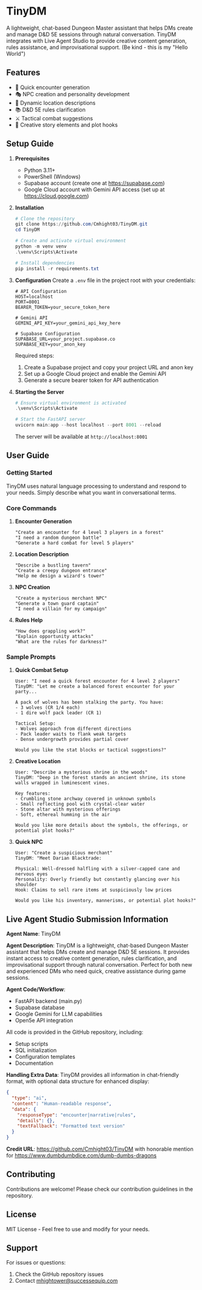 # TinyDM    

A lightweight, chat-based Dungeon Master assistant that helps DMs create and manage D&D 5E sessions through natural conversation. TinyDM integrates with Live Agent Studio to provide creative content generation, rules assistance, and improvisational support.  (Be kind - this is my "Hello World")

## Features

- 🎲 Quick encounter generation
- 🎭 NPC creation and personality development
- 🏰 Dynamic location descriptions
- 📚 D&D 5E rules clarification
- ⚔️ Tactical combat suggestions
- 🌟 Creative story elements and plot hooks

## Setup Guide

1. **Prerequisites**
   - Python 3.11+
   - PowerShell (Windows)
   - Supabase account (create one at https://supabase.com)
   - Google Cloud account with Gemini API access (set up at https://cloud.google.com)

2. **Installation**
   ```powershell
   # Clone the repository
   git clone https://github.com/Cmhight03/TinyDM.git
   cd TinyDM

   # Create and activate virtual environment
   python -m venv venv
   .\venv\Scripts\Activate

   # Install dependencies
   pip install -r requirements.txt
   ```

3. **Configuration**
   Create a `.env` file in the project root with your credentials:
   ```env
   # API Configuration
   HOST=localhost
   PORT=8001
   BEARER_TOKEN=your_secure_token_here

   # Gemini API
   GEMINI_API_KEY=your_gemini_api_key_here

   # Supabase Configuration
   SUPABASE_URL=your_project.supabase.co
   SUPABASE_KEY=your_anon_key
   ```

   Required steps:
   1. Create a Supabase project and copy your project URL and anon key
   2. Set up a Google Cloud project and enable the Gemini API
   3. Generate a secure bearer token for API authentication

4. **Starting the Server**
   ```powershell
   # Ensure virtual environment is activated
   .\venv\Scripts\Activate

   # Start the FastAPI server
   uvicorn main:app --host localhost --port 8001 --reload
   ```

   The server will be available at `http://localhost:8001`

## User Guide

### Getting Started

TinyDM uses natural language processing to understand and respond to your needs. Simply describe what you want in conversational terms.

### Core Commands

1. **Encounter Generation**
   ```
   "Create an encounter for 4 level 3 players in a forest"
   "I need a random dungeon battle"
   "Generate a hard combat for level 5 players"
   ```

2. **Location Description**
   ```
   "Describe a bustling tavern"
   "Create a creepy dungeon entrance"
   "Help me design a wizard's tower"
   ```

3. **NPC Creation**
   ```
   "Create a mysterious merchant NPC"
   "Generate a town guard captain"
   "I need a villain for my campaign"
   ```

4. **Rules Help**
   ```
   "How does grappling work?"
   "Explain opportunity attacks"
   "What are the rules for darkness?"
   ```

### Sample Prompts

1. **Quick Combat Setup**
   ```
   User: "I need a quick forest encounter for 4 level 2 players"
   TinyDM: "Let me create a balanced forest encounter for your party...
   
   A pack of wolves has been stalking the party. You have:
   - 3 wolves (CR 1/4 each)
   - 1 dire wolf pack leader (CR 1)
   
   Tactical Setup:
   - Wolves approach from different directions
   - Pack leader waits to flank weak targets
   - Dense undergrowth provides partial cover
   
   Would you like the stat blocks or tactical suggestions?"
   ```

2. **Creative Location**
   ```
   User: "Describe a mysterious shrine in the woods"
   TinyDM: "Deep in the forest stands an ancient shrine, its stone walls wrapped in luminescent vines. 
   
   Key features:
   - Crumbling stone archway covered in unknown symbols
   - Small reflecting pool with crystal-clear water
   - Stone altar with mysterious offerings
   - Soft, ethereal humming in the air
   
   Would you like more details about the symbols, the offerings, or potential plot hooks?"
   ```

3. **Quick NPC**
   ```
   User: "Create a suspicious merchant"
   TinyDM: "Meet Darian Blacktrade:
   
   Physical: Well-dressed halfling with a silver-capped cane and nervous eyes
   Personality: Overly friendly but constantly glancing over his shoulder
   Hook: Claims to sell rare items at suspiciously low prices
   
   Would you like his inventory, mannerisms, or potential plot hooks?"
   ```

## Live Agent Studio Submission Information

**Agent Name**: TinyDM

**Agent Description**: 
TinyDM is a lightweight, chat-based Dungeon Master assistant that helps DMs create and manage D&D 5E sessions. It provides instant access to creative content generation, rules clarification, and improvisational support through natural conversation. Perfect for both new and experienced DMs who need quick, creative assistance during game sessions.

**Agent Code/Workflow**:
- FastAPI backend (main.py)
- Supabase database
- Google Gemini for LLM capabilities
- Open5e API integration

All code is provided in the GitHub repository, including:
- Setup scripts
- SQL initialization
- Configuration templates
- Documentation

**Handling Extra Data**:
TinyDM provides all information in chat-friendly format, with optional data structure for enhanced display:

```json
{
  "type": "ai",
  "content": "Human-readable response",
  "data": {
    "responseType": "encounter|narrative|rules",
    "details": {},
    "textFallback": "Formatted text version"
  }
}
```

**Credit URL**: https://github.com/Cmhight03/TinyDM with honorable mention for https://www.dumbdumbdice.com/dumb-dumbs-dragons 

## Contributing

Contributions are welcome! Please check our contribution guidelines in the repository.

## License

MIT License - Feel free to use and modify for your needs.

## Support

For issues or questions:
1. Check the GitHub repository issues
2. Contact mhightower@successequip.com
